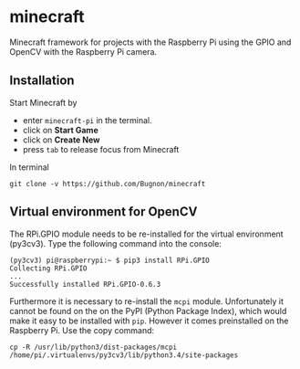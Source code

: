 # minecraft
Minecraft framework for projects with the Raspberry Pi using the GPIO and OpenCV with the Raspberry Pi camera.

## Installation
Start Minecraft by 
* enter `minecraft-pi` in the terminal.
* click on **Start Game**
* click on **Create New**
* press `tab` to release focus from Minecraft

In terminal
```
git clone -v https://github.com/Bugnon/minecraft
```

## Virtual environment for OpenCV
The RPi.GPIO module needs to be re-installed for the virtual environment (py3cv3). Type the following command into the console:
```
(py3cv3) pi@raspberrypi:~ $ pip3 install RPi.GPIO
Collecting RPi.GPIO
...
Successfully installed RPi.GPIO-0.6.3
```
Furthermore it is necessary to re-install the `mcpi` module. Unfortunately it cannot be found on the on the PyPI (Python Package Index), which would make it easy to be installed with `pip`. However it comes preinstalled on the Raspberry Pi. Use the copy command: 
```
cp -R /usr/lib/python3/dist-packages/mcpi /home/pi/.virtualenvs/py3cv3/lib/python3.4/site-packages
```
